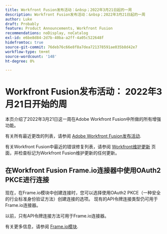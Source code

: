 ```yaml
---
title: Workfront Fusion发布活动：&nbsp；2022年3月21日起的一周
description: Workfront Fusion发布活动：&nbsp；2022年3月21日起的一周
author: Luke
draft: Probably
feature: Product Announcements, Workfront Fusion
recommendations: noDisplay, noCatalog
exl-id: e6be8d84-2d7b-40ba-a2ff-4a05c522648f
hidefromtoc: true
source-git-commit: 76deb76c66e8f8a7dea721378591ae035b8d42e7
workflow-type: tm+mt
source-wordcount: '148'
ht-degree: 0%

---
```


# Workfront Fusion发布活动： 2022年3月21日开始的周

本页介绍了2022年3月21日这一周在Adobe Workfront Fusion中所做的所有增强功能。

有关所有最近更改的列表，请参阅 [Adobe Workfront Fusion发布活动](../../../product-announcements/product-releases/fusion-release-activity/fusion-release-activity.md).

有关Workfront Fusion中最近的错误修复列表，请参阅 [Workfront维护更新](https://experienceleague.adobe.com/docs/workfront-known-issues/releases/current-updates.html) 页面，并检查标记为Workfront Fusion维护更新的任何更新。

## 在Workfront Fusion Frame.io连接器中使用OAuth2 PKCE进行连接

现在，在Frame.io模块中创建连接时，您可以选择使用OAuth2 PKCE（一种安全的行业标准身份验证方法）创建连接的选项。 现有的API令牌连接类型仍可用于Frame.io连接器。

以前，只有API令牌连接方法可用于Frame.io连接器。

有关更多信息，请参阅 [Frame.io模块](../../../workfront-fusion/apps-and-their-modules/frame-io-modules.md).
